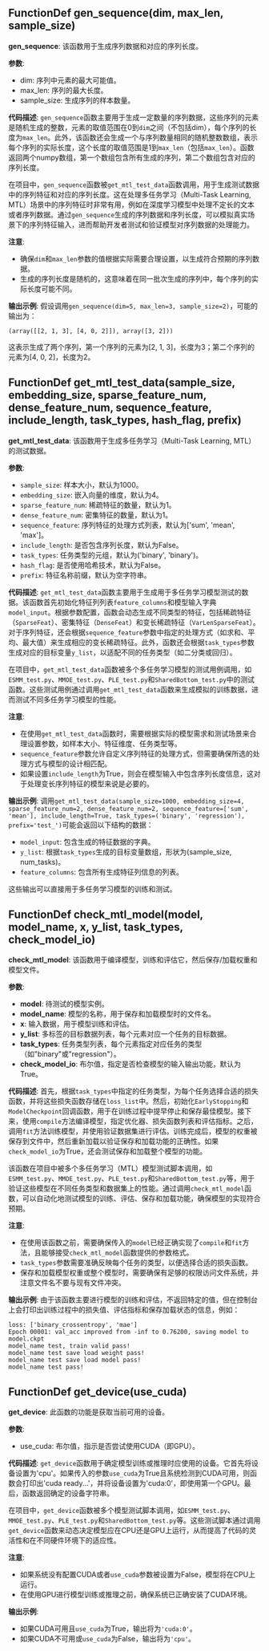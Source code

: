 ## FunctionDef gen_sequence(dim, max_len, sample_size)
**gen_sequence**: 该函数用于生成序列数据和对应的序列长度。

**参数**:
- dim: 序列中元素的最大可能值。
- max_len: 序列的最大长度。
- sample_size: 生成序列的样本数量。

**代码描述**:
`gen_sequence`函数主要用于生成一定数量的序列数据，这些序列的元素是随机生成的整数，元素的取值范围在0到`dim`之间（不包括dim），每个序列的长度为`max_len`。此外，该函数还会生成一个与序列数量相同的随机整数数组，表示每个序列的实际长度，这个长度的取值范围是1到`max_len`（包括`max_len`）。函数返回两个numpy数组，第一个数组包含所有生成的序列，第二个数组包含对应的序列长度。

在项目中，`gen_sequence`函数被`get_mtl_test_data`函数调用，用于生成测试数据中的序列特征和对应的序列长度。这在处理多任务学习（Multi-Task Learning, MTL）场景中的序列特征时非常有用，例如在深度学习模型中处理不定长的文本或者序列数据。通过`gen_sequence`生成的序列数据和序列长度，可以模拟真实场景下的序列特征输入，进而帮助开发者测试和验证模型对序列数据的处理能力。

**注意**:
- 确保`dim`和`max_len`参数的值根据实际需要合理设置，以生成符合预期的序列数据。
- 生成的序列长度是随机的，这意味着在同一批次生成的序列中，每个序列的实际长度可能不同。

**输出示例**:
假设调用`gen_sequence(dim=5, max_len=3, sample_size=2)`，可能的输出为：
```
(array([[2, 1, 3], [4, 0, 2]]), array([3, 2]))
```
这表示生成了两个序列，第一个序列的元素为[2, 1, 3]，长度为3；第二个序列的元素为[4, 0, 2]，长度为2。
## FunctionDef get_mtl_test_data(sample_size, embedding_size, sparse_feature_num, dense_feature_num, sequence_feature, include_length, task_types, hash_flag, prefix)
**get_mtl_test_data**: 该函数用于生成多任务学习（Multi-Task Learning, MTL）的测试数据。

**参数**:
- `sample_size`: 样本大小，默认为1000。
- `embedding_size`: 嵌入向量的维度，默认为4。
- `sparse_feature_num`: 稀疏特征的数量，默认为1。
- `dense_feature_num`: 密集特征的数量，默认为1。
- `sequence_feature`: 序列特征的处理方式列表，默认为['sum', 'mean', 'max']。
- `include_length`: 是否包含序列长度，默认为False。
- `task_types`: 任务类型的元组，默认为('binary', 'binary')。
- `hash_flag`: 是否使用哈希技术，默认为False。
- `prefix`: 特征名称前缀，默认为空字符串。

**代码描述**:
`get_mtl_test_data`函数主要用于生成用于多任务学习模型测试的数据。该函数首先初始化特征列列表`feature_columns`和模型输入字典`model_input`。根据参数配置，函数会动态生成不同类型的特征，包括稀疏特征（`SparseFeat`）、密集特征（`DenseFeat`）和变长稀疏特征（`VarLenSparseFeat`）。对于序列特征，还会根据`sequence_feature`参数中指定的处理方式（如求和、平均、最大值）来生成相应的变长稀疏特征。此外，函数还会根据`task_types`参数生成对应的目标变量`y_list`，以适配不同的任务类型（如二分类或回归）。

在项目中，`get_mtl_test_data`函数被多个多任务学习模型的测试用例调用，如`ESMM_test.py`、`MMOE_test.py`、`PLE_test.py`和`SharedBottom_test.py`中的测试函数。这些测试用例通过调用`get_mtl_test_data`函数来生成模拟的训练数据，进而测试不同多任务学习模型的性能。

**注意**:
- 在使用`get_mtl_test_data`函数时，需要根据实际的模型需求和测试场景来合理设置参数，如样本大小、特征维度、任务类型等。
- `sequence_feature`参数允许自定义序列特征的处理方式，但需要确保所选的处理方式与模型的设计相匹配。
- 如果设置`include_length`为True，则会在模型输入中包含序列长度信息，这对于处理变长序列特征的模型来说是必要的。

**输出示例**:
调用`get_mtl_test_data(sample_size=1000, embedding_size=4, sparse_feature_num=2, dense_feature_num=2, sequence_feature=['sum', 'mean'], include_length=True, task_types=('binary', 'regression'), prefix='test_')`可能会返回以下结构的数据：
- `model_input`: 包含生成的特征数据的字典。
- `y_list`: 根据`task_types`生成的目标变量数组，形状为(sample_size, num_tasks)。
- `feature_columns`: 包含所有生成特征列信息的列表。

这些输出可以直接用于多任务学习模型的训练和测试。
## FunctionDef check_mtl_model(model, model_name, x, y_list, task_types, check_model_io)
**check_mtl_model**: 该函数用于编译模型，训练和评估它，然后保存/加载权重和模型文件。

**参数**:
- **model**: 待测试的模型实例。
- **model_name**: 模型的名称，用于保存和加载模型时的文件名。
- **x**: 输入数据，用于模型训练和评估。
- **y_list**: 多标签的目标数据列表，每个元素对应一个任务的目标数据。
- **task_types**: 任务类型列表，每个元素指定对应任务的类型（如"binary"或"regression"）。
- **check_model_io**: 布尔值，指定是否检查模型的输入输出功能，默认为True。

**代码描述**:
首先，根据`task_types`中指定的任务类型，为每个任务选择合适的损失函数，并将这些损失函数存储在`loss_list`中。然后，初始化`EarlyStopping`和`ModelCheckpoint`回调函数，用于在训练过程中提早停止和保存最佳模型。接下来，使用`compile`方法编译模型，指定优化器、损失函数列表和评估指标。之后，调用`fit`方法训练模型，并使用验证数据集进行评估。训练完成后，模型的权重被保存到文件中，然后重新加载以验证保存和加载功能的正确性。如果`check_model_io`为True，还会测试保存和加载整个模型的功能。

该函数在项目中被多个多任务学习（MTL）模型测试脚本调用，如`ESMM_test.py`、`MMOE_test.py`、`PLE_test.py`和`SharedBottom_test.py`等，用于验证这些模型在不同任务类型和数据集上的性能。通过调用`check_mtl_model`函数，可以自动化地测试模型的训练、评估、保存和加载功能，确保模型的实现符合预期。

**注意**:
- 在使用该函数之前，需要确保传入的`model`已经正确实现了`compile`和`fit`方法，且能够接受`check_mtl_model`函数提供的参数格式。
- `task_types`参数需要准确反映每个任务的类型，以便选择合适的损失函数。
- 保存和加载模型权重或整个模型时，需要确保有足够的权限访问文件系统，并注意文件名不要与现有文件冲突。

**输出示例**:
由于该函数主要进行模型的训练和评估，不返回特定的值，但在控制台上会打印出训练过程中的损失值、评估指标和保存加载状态的信息，例如：
```
loss: ['binary_crossentropy', 'mae']
Epoch 00001: val_acc improved from -inf to 0.76200, saving model to model.ckpt
model_name test, train valid pass!
model_name test save load weight pass!
model_name test save load model pass!
model_name test pass!
```
## FunctionDef get_device(use_cuda)
**get_device**: 此函数的功能是获取当前可用的设备。

**参数**:
- use_cuda: 布尔值，指示是否尝试使用CUDA（即GPU）。

**代码描述**:
`get_device`函数用于确定模型训练或推理时应使用的设备。它首先将设备设置为'cpu'。如果传入的参数`use_cuda`为True且系统检测到CUDA可用，则函数会打印出'cuda ready...'，并将设备设置为'cuda:0'，即使用第一个GPU。最后，函数返回确定的设备字符串。

在项目中，`get_device`函数被多个模型测试脚本调用，如`ESMM_test.py`、`MMOE_test.py`、`PLE_test.py`和`SharedBottom_test.py`等。这些测试脚本通过调用`get_device`函数来动态决定模型应在CPU还是GPU上运行，从而提高了代码的灵活性和在不同硬件环境下的适应性。

**注意**:
- 如果系统没有配置CUDA或者`use_cuda`参数被设置为False，模型将在CPU上运行。
- 在使用GPU进行模型训练或推理之前，确保系统已正确安装了CUDA环境。

**输出示例**:
- 如果CUDA可用且`use_cuda`为True，输出将为`'cuda:0'`。
- 如果CUDA不可用或`use_cuda`为False，输出将为`'cpu'`。
